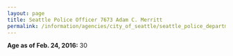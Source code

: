 ```yaml
---
layout: page
title: Seattle Police Officer 7673 Adam C. Merritt
permalink: /information/agencies/city_of_seattle/seattle_police_department/copbook/7673/
---
```


**Age as of Feb. 24, 2016:** 30
